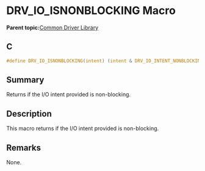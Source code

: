 # DRV\_IO\_ISNONBLOCKING Macro

**Parent topic:**[Common Driver Library](GUID-DFB9A1FE-5BBB-4A10-A4B0-430BA7B9AF94.md)

## C

```c
#define DRV_IO_ISNONBLOCKING(intent) (intent & DRV_IO_INTENT_NONBLOCKING )

```

## Summary

Returns if the I/O intent provided is non-blocking.

## Description

This macro returns if the I/O intent provided is non-blocking.

## Remarks

None.

